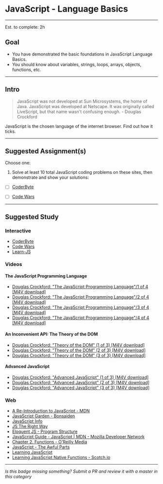 # JavaScript - Language Basics

-----

Est. to complete: 2h

## Goal
- You have demonstrated the basic foundations in JavaScript Language Basics.
- You should know about variables, strings, loops, arrays, objects, functions, etc.


-----

## Intro

>JavaScript was not developed at Sun Microsystems, the home of Java. JavaScript was developed at Netscape. It was originally called LiveScript, but that name wasn't confusing enough. - Douglas Crockford

JavaScript is the chosen language of the internet browser. Find out how it ticks.

-----


## Suggested Assignment(s)
Choose one:

1) Solve at least 10 total JavaScript coding problems on these sites, then demonstrate and show your solutions:
  - [ ] [CoderByte](http://coderbyte.com/CodingArea/Challenges/)
  - [ ] [Code Wars](http://www.codewars.com/)


-----


## Suggested Study

### Interactive
- [CoderByte](http://coderbyte.com/CodingArea/Challenges/)
- [Code Wars](http://www.codewars.com/)
- [Learn-JS](http://learn-js.org/)

### Videos
#### The JavaScript Programming Language
- [Douglas Crockford: "The JavaScript Programming Language"/1 of 4 [M4V download]](http://yui.zenfs.com/theater/crockford-tjpl-1.m4v)
- [Douglas Crockford: "The JavaScript Programming Language"/2 of 4 [M4V download]](http://yui.zenfs.com/theater/crockford-tjpl-2.m4v)
- [Douglas Crockford: "The JavaScript Programming Language"/3 of 4 [M4V download]](http://yui.zenfs.com/theater/crockford-tjpl-3.m4v)
- [Douglas Crockford: "The JavaScript Programming Language"/4 of 4 [M4V download]](http://yui.zenfs.com/theater/crockford-tjpl-4.m4v)

#### An Inconvenient API: The Theory of the DOM
- [Douglas Crockford: "Theory of the DOM" (1 of 3) [M4V download]](http://yui.zenfs.com/theater/crockford-domtheory-1.m4v)
- [Douglas Crockford: "Theory of the DOM" (2 of 3) [M4V download]](http://yui.zenfs.com/theater/crockford-domtheory-2.m4v)
- [Douglas Crockford: "Theory of the DOM" (3 of 3) [M4V download]](http://yui.zenfs.com/theater/crockford-domtheory-3.m4v)

#### Advanced JavaScript
- [Douglas Crockford: "Advanced JavaScript" (1 of 3) [M4V download]](http://yui.zenfs.com/theater/crockford-advancedjavascript-1.m4v)
- [Douglas Crockford: "Advanced JavaScript" (2 of 3) [M4V download]](http://yui.zenfs.com/theater/crockford-advancedjavascript-2.m4v)
- [Douglas Crockford: "Advanced JavaScript" (3 of 3) [M4V download]](http://yui.zenfs.com/theater/crockford-advancedjavascript-3.m4v)

### Web
- [A Re-Introduction to JavaScript - MDN](https://developer.mozilla.org/en-US/docs/Web/JavaScript/A_re-introduction_to_JavaScript)
- [JavaScript Garden - Bonsaiden](http://bonsaiden.github.io/JavaScript-Garden/)
- [JavaScript Info](http://javascript.info/)
- [JS The Right Way](http://jstherightway.org/)
- [Eloquent JS - Program Structure](http://eloquentjavascript.net/02_program_structure.html)
- [JavaScript Guide - JavaScript | MDN - Mozilla Developer Network](https://developer.mozilla.org/en-US/docs/Web/JavaScript/Guide)
- [Chapter 2. Functions - O&#39;Reilly Media](http://chimera.labs.oreilly.com/books/1234000000262/ch02.html)
- [JavaScript - The Awful Parts](http://archive.oreilly.com/pub/a/javascript/excerpts/javascript-good-parts/awful-parts.html)
- [Learning JavaScript](https://github.com/iangilman/learning-javascript)
- [Learning JavaScript Native Functions - Scotch.io](https://scotch.io/tutorials/learning-javascript-native-functions-and-how-to-use-them)


-----

  *Is this badge missing something? Submit a PR and review it with a master in this category*
